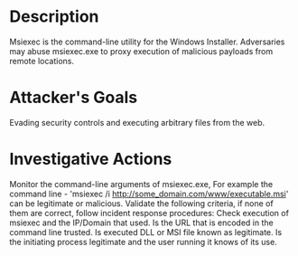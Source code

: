 # Description
Msiexec is the command-line utility for the Windows Installer. Adversaries may abuse msiexec.exe to proxy execution of malicious payloads from remote locations.
# Attacker's Goals
Evading security controls and executing arbitrary files from the web.
# Investigative Actions
Monitor the command-line arguments of msiexec.exe, For example the command line - 'msiexec /i http://some_domain.com/www/executable.msi' can be legitimate or malicious. Validate the following criteria, if none of them are correct, follow incident response procedures:
Check execution of msiexec and the IP/Domain that used.
Is the URL that is encoded in the command line trusted.
Is executed DLL or MSI file known as legitimate.
Is the initiating process legitimate and the user running it knows of its use.
